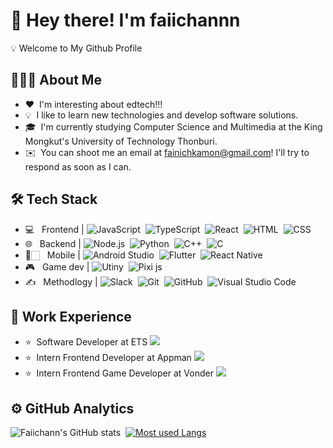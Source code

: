 # 👋 Hey there! I'm faiichannn
💡 Welcome to My Github Profile 

## 👨🏻‍💻  About Me

- ❤️ &nbsp;I'm interesting about edtech!!! 
- 💡 &nbsp;I like to learn new technologies and develop software solutions.
- 🎓 &nbsp;I'm currently studying Computer Science and Multimedia at the King Mongkut's University of Technology Thonburi.
- ✉️ &nbsp;You can shoot me an email at fainichkamon@gmail.com! I'll try to respond as soon as I can.

## 🛠  Tech Stack
- 💻 &nbsp; Frontend | 
![JavaScript](https://img.shields.io/badge/-JavaScript-05122A?style=flat&logo=javascript)&nbsp;
![TypeScript](https://img.shields.io/badge/-TypeScript-05122A?style=flat&logo=typescript)&nbsp;
![React](https://img.shields.io/badge/-React-05122A?style=flat&logo=react)&nbsp;
![HTML](https://img.shields.io/badge/-HTML-05122A?style=flat&logo=HTML5)&nbsp;
![CSS](https://img.shields.io/badge/-CSS-05122A?style=flat&logo=CSS3&logoColor=1572B6)&nbsp;
- 🌐 &nbsp; Backend | 
![Node.js](https://img.shields.io/badge/-Node.js-05122A?style=flat&logo=node.js)&nbsp;
![Python](https://img.shields.io/badge/-Python-05122A?style=flat&logo=python)&nbsp;
![C++](https://img.shields.io/badge/-C++-05122A?style=flat&logo=C%2B%2B&logoColor=00599C)&nbsp;
![C](https://img.shields.io/badge/-C-05122A?style=flat&logo=C&logoColor=A8B9CC)&nbsp;
- 🔭🏻 &nbsp; Mobile |
![Android Studio](https://img.shields.io/badge/-AndroidStudio-05122A?style=flat&logo=android)&nbsp;
![Flutter](https://img.shields.io/badge/-Flutter-05122A?style=flat&logo=flutter)&nbsp;
![React Native](https://img.shields.io/badge/-ReactNative-05122A?style=flat&logo=react)&nbsp;
- :video_game: &nbsp; Game dev | 
![Utiny](https://img.shields.io/badge/-Unity-05122A?style=flat&logo=unity)&nbsp;
![Pixi js](https://img.shields.io/badge/-Pixi-05122A?style=flat&logo=pixijs)&nbsp;
- ✍️ &nbsp; Methodlogy |
![Slack](https://img.shields.io/badge/-Slack-05122A?style=flat&logo=slack)&nbsp;
![Git](https://img.shields.io/badge/-Git-05122A?style=flat&logo=git)&nbsp;
![GitHub](https://img.shields.io/badge/-GitHub-05122A?style=flat&logo=github)&nbsp;
![Visual Studio Code](https://img.shields.io/badge/-Visual%20Studio%20Code-05122A?style=flat&logo=visual-studio-code&logoColor=007ACC)&nbsp;

## 💼  Work Experience
- ⭐️&nbsp; Software Developer at ETS
<a href="http://www.ets.kmutt.ac.th"><img src="https://img.shields.io/badge/-ETSKMUTT-3423A6?style=flat&logo=ets&logoColor=white"/></a>
- ⭐️&nbsp; Intern Frontend Developer at Appman
<a href="https://www.appman.co.th"><img src="https://img.shields.io/badge/-Appman-3423A6?style=flat&logo=appman&logoColor=white"/></a>
- ⭐️&nbsp; Intern Frontend Game Developer at Vonder
<a href="https://www.vonder.co.th"><img src="https://img.shields.io/badge/-Vonder-3423A6?style=flat&logo=vonder&logoColor=white"/></a>

## ⚙️  GitHub Analytics
![Faiichann's GitHub stats](https://github-readme-stats.vercel.app/api?username=faiichann&count_private=true&show_icons=true&theme=onedark)&nbsp;
[![Most used Langs](https://github-readme-stats.vercel.app/api/top-langs/?username=faiichann&layout=compact&theme=radical)](https://github.com/faiichann/github-readme-stats)


